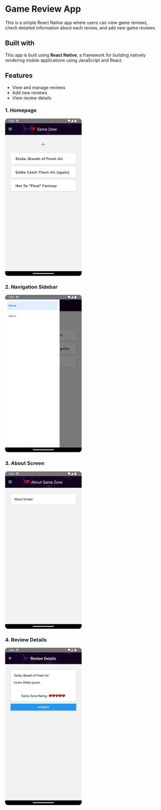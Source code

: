 # Game Review App

This is a simple React Native app where users can view game reviews, check detailed information about each review, and add new game reviews.

## Built with

This app is built using **React Native**, a framework for building natively rendering mobile applications using JavaScript and React.

## Features

- View and manage reviews
- Add new reviews
- View review details

### 1. Homepage

<img src="./screenshots/1-homepage.png" width="250" />

### 2. Navigation Sidebar

<img src="./screenshots/2-navigation-sidebar.png" width="250" />

### 3. About Screen

<img src="./screenshots/3-about-screen.png" width="250" />

### 4. Review Details

<img src="./screenshots/4-review-details.png" width="250" />
